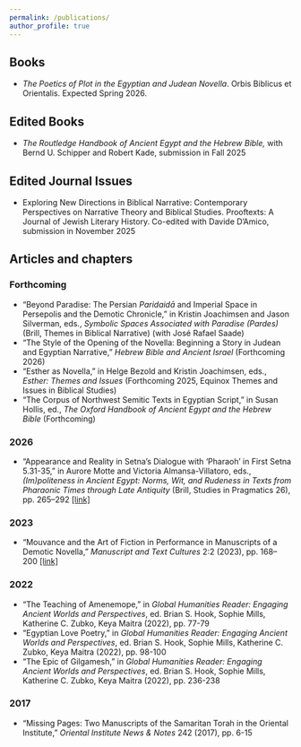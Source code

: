 ```yaml
---
permalink: /publications/
author_profile: true
---
```


## Books

* *The Poetics of Plot in the Egyptian and Judean Novella*. Orbis Biblicus et Orientalis. Expected Spring 2026.

## Edited Books

* *The Routledge Handbook of Ancient Egypt and the Hebrew Bible,* with Bernd U. Schipper and Robert Kade, submission in Fall 2025

## Edited Journal Issues

* Exploring New Directions in Biblical Narrative: Contemporary Perspectives on Narrative Theory and Biblical Studies. Prooftexts: A Journal of Jewish Literary History. Co-edited with Davide D’Amico, submission in November 2025

## Articles and chapters

### Forthcoming

* “Beyond Paradise: The Persian *Paridaidā* and Imperial Space in Persepolis and the Demotic Chronicle,” in Kristin Joachimsen and Jason Silverman, eds., *Symbolic Spaces Associated with Paradise (Pardes)* (Brill, Themes in Biblical Narrative) (with José Rafael Saade)
* “The Style of the Opening of the Novella: Beginning a Story in Judean and Egyptian Narrative,” *Hebrew Bible and Ancient Israel* (Forthcoming 2026)
* “Esther as Novella,” in Helge Bezold and Kristin Joachimsen, eds., *Esther: Themes and Issues* (Forthcoming 2025, Equinox Themes and Issues in Biblical Studies)
* “The Corpus of Northwest Semitic Texts in Egyptian Script,” in Susan Hollis, ed., *The Oxford Handbook of Ancient Egypt and the Hebrew Bible* (Forthcoming)

### 2026

* “Appearance and Reality in Setna’s Dialogue with ‘Pharaoh’ in First Setna 5.31-35,” in Aurore Motte and Victoria Almansa-Villatoro, eds., *(Im)politeness in Ancient Egypt: Norms, Wit, and Rudeness in Texts from Pharaonic Times through Late Antiquity* (Brill, Studies in Pragmatics 26), pp. 265–292 [[link]](https://brill.com/display/book/9789004724235/BP000011.xml?body=contentSummary-133844)

### 2023

* “Mouvance and the Art of Fiction in Performance in Manuscripts of a Demotic Novella,” *Manuscript and Text Cultures* 2:2 (2023), pp. 168–200 [[link]](https://mtc-journal.org/index.php/mtc/article/view/43)

### 2022

*	“The Teaching of Amenemope,” in *Global Humanities Reader: Engaging Ancient Worlds and Perspectives*, ed. Brian S. Hook, Sophie Mills, Katherine C. Zubko, Keya Maitra (2022), pp. 77-79
* “Egyptian Love Poetry,” in *Global Humanities Reader: Engaging Ancient Worlds and Perspectives*, ed. Brian S. Hook, Sophie Mills, Katherine C. Zubko, Keya Maitra (2022), pp. 98-100
* “The Epic of Gilgamesh,” in *Global Humanities Reader: Engaging Ancient Worlds and Perspectives*, ed. Brian S. Hook, Sophie Mills, Katherine C. Zubko, Keya Maitra (2022), pp. 236-238

### 2017

*	“Missing Pages: Two Manuscripts of the Samaritan Torah in the Oriental Institute,” *Oriental Institute News & Notes* 242 (2017), pp. 6-15
